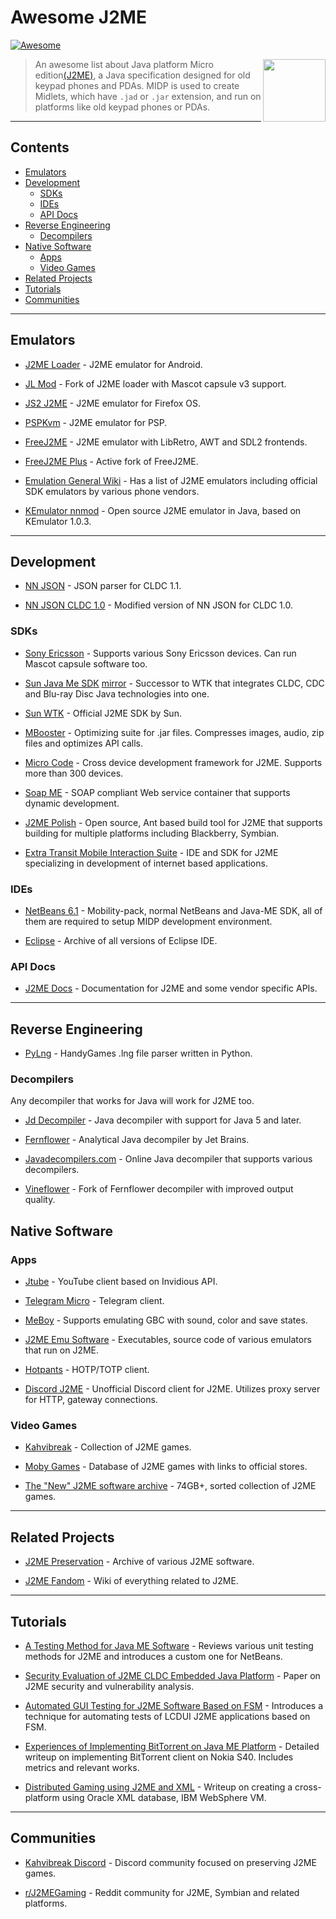 # Awesome J2ME

[![Awesome](https://awesome.re/badge.svg)](https://awesome.re)

[<img src="j2me-logo.jpg" align="right" width="100">](https://www.oracle.com/java/technologies/javameoverview.html)

> An awesome list about Java platform Micro edition[(J2ME)](https://en.wikipedia.org/wiki/Java_Platform,_Micro_Edition), a Java specification designed for old keypad phones and PDAs. MIDP is used to create Midlets, which have `.jad` or `.jar` extension, and run on platforms like old keypad phones or PDAs.


---

## Contents

- [Emulators](#emulators)
- [Development](#development)
    - [SDKs](#sdks)
    - [IDEs](#ides)
    - [API Docs](#api-docs)
- [Reverse Engineering](#reverse-engineering)
    - [Decompilers](#decompilers)
- [Native Software](#native-software)
    - [Apps](#apps)
    - [Video Games](#video-games)
- [Related Projects](#related-projects)
- [Tutorials](#tutorials)
- [Communities](#communities)

---

## Emulators

- [J2ME Loader](https://github.com/nikita36078/J2ME-Loader) - J2ME emulator for Android.

- [JL Mod](https://github.com/woesss/JL-Mod) - Fork of J2ME loader with Mascot capsule v3 support.

- [JS2 J2ME](https://github.com/szatkus/js2me) - J2ME emulator for Firefox OS.

- [PSPKvm](https://sourceforge.net/projects/pspkvm/) - J2ME emulator for PSP.

- [FreeJ2ME](https://github.com/hex007/freej2me) - J2ME emulator with LibRetro, AWT and SDL2 frontends.

- [FreeJ2ME Plus](https://github.com/TASEmulators/freej2me-plus) - Active fork of FreeJ2ME.

- [Emulation General Wiki](https://emulation.gametechwiki.com/index.php/Cellphone_emulators#Java_2_Micro_Edition_.28J2ME.29) - Has a list of J2ME emulators including official SDK emulators by various phone vendors.

- [KEmulator nnmod](https://github.com/shinovon/KEmulator) - Open source J2ME emulator in Java, based on KEmulator 1.0.3.
---

## Development

- [NN JSON](https://github.com/shinovon/NNJSON) - JSON parser for CLDC 1.1.

- [NN JSON CLDC 1.0](https://github.com/gtrxAC/discord-j2me/tree/main/src/cc/nnproject/json) - Modified version of NN JSON for CLDC 1.0.
  
### SDKs

- [Sony Ericsson](https://archive.org/details/semc_java_me_cldc_sdk.2-5-0-6) - Supports various Sony Ericsson devices. Can run Mascot capsule software too.
  
- [Sun Java Me SDK](https://www.oracle.com/java/technologies/javame-sdk/java-me-sdk-v30.html)  [mirror](https://archive.org/details/sun_java_me_sdk-3_0-win) - Successor to WTK that integrates CLDC, CDC and Blu-ray Disc Java technologies into one.

- [Sun WTK](https://www.oracle.com/java/technologies/java-archive-downloads-javame-downloads.html#sun_java_wireless_toolkit-2.5.2_01) - Official J2ME SDK by Sun.

- [MBooster](https://web.archive.org/web/20070314004015/http://innaworks.com/mBooster.html) - Optimizing suite for .jar files. Compresses images, audio, zip files and optimizes API calls.

- [Micro Code](https://web.archive.org/web/20061225061546/http://j2me-device-db.sourceforge.net/pmwiki/index.php?n=Main.HomePage) - Cross device development framework for J2ME. Supports more than 300 devices.

- [Soap ME](https://dl.acm.org/doi/abs/10.1145/1462802.1462805) - SOAP compliant Web service container that supports dynamic development.

- [J2ME Polish](https://github.com/Enough-Software/j2mepolish) - Open source, Ant based build tool for J2ME that supports building for multiple platforms including Blackberry, Symbian.

- [Extra Transit Mobile Interaction Suite](http://web.archive.org/web/20070210202710/http://www.extransit.com) - IDE and SDK for J2ME specializing in development of internet based applications. 

### IDEs

- [NetBeans 6.1](https://archive.org/download/netbeans-olds/6.1) - Mobility-pack, normal NetBeans and Java-ME SDK, all of them are required to setup MIDP development environment.

- [Eclipse](https://archive.eclipse.org/eclipse/downloads) - Archive of all versions of Eclipse IDE.

### API Docs

- [J2ME Docs](https://nikita36078.github.io/J2ME_Docs) - Documentation for J2ME and some vendor specific APIs.

---

## Reverse Engineering

- [PyLng](https://github.com/CakesTwix/pylng) - HandyGames .lng file parser written in Python.


### Decompilers

Any decompiler that works for Java will work for J2ME too.

- [Jd Decompiler](https://java-decompiler.github.io) - Java decompiler with support for Java 5 and later.  

- [Fernflower](https://github.com/fesh0r/fernflower) - Analytical Java decompiler by Jet Brains.

- [Javadecompilers.com](https://www.javadecompilers.com) - Online Java decompiler that supports various decompilers.

- [Vineflower](https://github.com/vineflower/vineflower) - Fork of Fernflower decompiler with improved output quality.

  
## Native Software

### Apps

- [Jtube](https://github.com/shinovon/JTube) - YouTube client based on Invidious API.

- [Telegram Micro](https://github.com/faissaloo/telegram-micro) - Telegram client.

- [MeBoy](http://arktos.se/meboy) - Supports emulating GBC with sound, color and save states.

- [J2ME Emu Software](https://archive.org/details/j2me-emuSoftware) - Executables, source code of various emulators that run on J2ME.

- [Hotpants](https://github.com/baumschubser/hotpants/) - HOTP/TOTP client.

- [Discord J2ME](https://github.com/gtrxAC/discord-j2me) - Unofficial Discord client for J2ME. Utilizes proxy server for HTTP, gateway connections.

### Video Games

- [Kahvibreak](https://bluemaxima.org/kahvibreak) - Collection of J2ME games.

- [Moby Games](https://www.mobygames.com/platform/j2me) - Database of J2ME games with links to official stores.

- [The "New" J2ME software archive](https://archive.org/details/96x65pixels_j2me) - 74GB+, sorted collection of J2ME games.

  
---

## Related Projects

- [J2ME Preservation](https://github.com/j2me-preservation/j2me-preservation) - Archive of various J2ME software.

- [J2ME Fandom](https://j2me.fandom.com/wiki) - Wiki of everything related to J2ME.

---

## Tutorials

- [A Testing Method for Java ME Software](https://doi.org/10.1109/EmbeddedCom-ScalCom.2009.21) - Reviews various unit testing methods for J2ME and introduces a custom one for NetBeans.

- [Security Evaluation of J2ME CLDC Embedded Java Platform](http://codexx.s3.amazonaws.com/hack-ohm/j2me_cldc_security_evaluation.pdf) - Paper on J2ME security and vulnerability analysis.
- [Automated GUI Testing for J2ME Software Based on FSM](https://ieeexplore.ieee.org/abstract/document/5341641) - Introduces a technique for automating tests of LCDUI J2ME applications based on FSM.

- [Experiences of Implementing BitTorrent on Java ME Platform](https://ieeexplore.ieee.org/abstract/document/4446557) - Detailed writeup on implementing BitTorrent client on Nokia S40. Includes metrics and relevant works.
- [Distributed Gaming using J2ME and XML](https://www.cs.sjsu.edu/faculty/pollett/masters/Semesters/Fall03/Rekha/CS297Report.pdf) - Writeup on creating a cross-platform using Oracle XML database, IBM WebSphere VM.


---

## Communities
 
- [Kahvibreak Discord](https://discord.gg/8TgbHAG) - Discord community focused on preserving J2ME games.

- [r/J2MEGaming](https://reddit.com/r/j2megaming) - Reddit community for J2ME, Symbian and related platforms.
